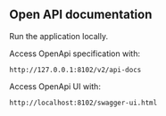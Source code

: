 ## Open API documentation

Run the application locally.

Access OpenApi specification with:
```
http://127.0.0.1:8102/v2/api-docs
```

Access OpenApi UI with:
```
http://localhost:8102/swagger-ui.html
```
